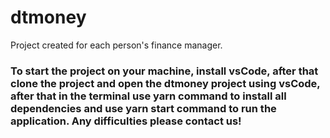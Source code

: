 # dtmoney
Project created for each person's finance manager.

### To start the project on your machine, install vsCode, after that clone the project and open the dtmoney project using vsCode, after that in the terminal use yarn command to install all dependencies and use yarn start command to run the application. Any difficulties please contact us!
